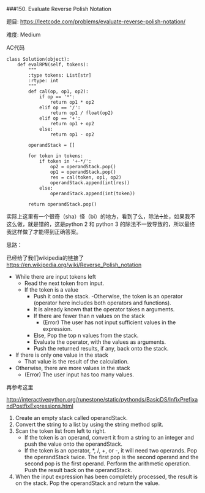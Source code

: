 ###150. Evaluate Reverse Polish Notation



题目:
<https://leetcode.com/problems/evaluate-reverse-polish-notation/>


难度:
Medium



AC代码

```
class Solution(object):
    def evalRPN(self, tokens):
        """
        :type tokens: List[str]
        :rtype: int
        """
        def cal(op, op1, op2):
            if op == '*':
                return op1 * op2
            elif op == '/':
                return op1 / float(op2)
            elif op == '+':
                return op1 + op2 
            else:
                return op1 - op2

        operandStack = []

        for token in tokens:
            if token in '+-*/':
                op2 = operandStack.pop()
                op1 = operandStack.pop()
                res = cal(token, op1, op2)
                operandStack.append(int(res))
            else:
                operandStack.append(int(token)) 

        return operandStack.pop()
```


实际上这里有一个很奇（sha）怪（bi）的地方，看到了么，除法➗处，如果我不这么做，就是错的，这是python 2 和 python 3 的除法不一致导致的，所以最终我这样做了才能得到正确答案。

思路：

已经给了我们wikipedia的链接了<https://en.wikipedia.org/wiki/Reverse_Polish_notation>

- While there are input tokens left
	- Read the next token from input.
	- If the token is a value
		- Push it onto the stack.
	-Otherwise, the token is an operator (operator here includes both operators and functions).
		- It is already known that the operator takes n arguments.
		- If there are fewer than n values on the stack
			- (Error) The user has not input sufficient values in the expression.
		- Else, Pop the top n values from the stack.
		- Evaluate the operator, with the values as arguments.
		- Push the returned results, if any, back onto the stack.
- If there is only one value in the stack
	- That value is the result of the calculation.
- Otherwise, there are more values in the stack
	- (Error) The user input has too many values.



再参考这里

<http://interactivepython.org/runestone/static/pythonds/BasicDS/InfixPrefixandPostfixExpressions.html>


1. Create an empty stack called operandStack.
2. Convert the string to a list by using the string method split.
3. Scan the token list from left to right.
	- If the token is an operand, convert it from a string to an integer and push the value onto the operandStack.
	- If the token is an operator, *, /, +, or -, it will need two operands. Pop the operandStack twice. The first pop is the second operand and the second pop is the first operand. Perform the arithmetic operation. Push the result back on the operandStack.
4. When the input expression has been completely processed, the result is on the stack. Pop the operandStack and return the value.

